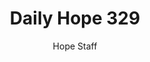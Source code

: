 ---
image: /assets/img/daily-hope-default-artwork.png
title: Daily Hope 329
number: 329
categories:
  - Daily Hope
author: Hope Staff
notes: Daily Hope 329
embed: >-
  EMBED_GOES_HERE
---